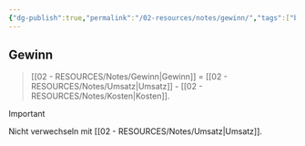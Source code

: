 ```yaml
---
{"dg-publish":true,"permalink":"/02-resources/notes/gewinn/","tags":["bwl"],"noteIcon":"","updated":"2024-06-09T19:55:59.657+02:00"}
---
```


## Gewinn 
> [[02 - RESOURCES/Notes/Gewinn\|Gewinn]] = [[02 - RESOURCES/Notes/Umsatz\|Umsatz]] - [[02 - RESOURCES/Notes/Kosten\|Kosten]].

 >[!important] 
 >Nicht verwechseln mit [[02 - RESOURCES/Notes/Umsatz\|Umsatz]].

